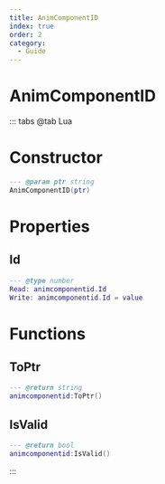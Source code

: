 ```yaml
---
title: AnimComponentID
index: true
order: 2
category:
  - Guide
---
```


# AnimComponentID

::: tabs
@tab Lua
# Constructor
```lua
--- @param ptr string
AnimComponentID(ptr)
```
# Properties
## Id 
```lua
--- @type number
Read: animcomponentid.Id
Write: animcomponentid.Id = value
```
# Functions
## ToPtr
```lua
--- @return string
animcomponentid:ToPtr()
```
## IsValid
```lua
--- @return bool
animcomponentid:IsValid()
```

:::